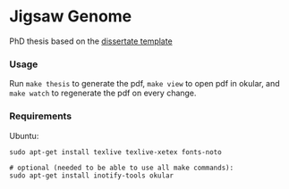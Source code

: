 # Jigsaw Genome

PhD thesis based on the [dissertate template](https://github.com/suchow/Dissertate)

### Usage

Run `make thesis` to generate the pdf, `make view` to open pdf in okular, and `make watch` to regenerate the pdf on every change.


### Requirements

Ubuntu:

```
sudo apt-get install texlive texlive-xetex fonts-noto

# optional (needed to be able to use all make commands):  
sudo apt-get install inotify-tools okular
```
